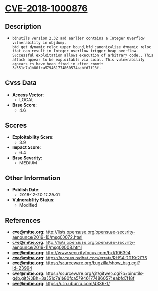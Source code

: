 
# [CVE-2018-1000876](https://cve.mitre.org/cgi-bin/cvename.cgi?name=CVE-2018-1000876)

## Description

- `binutils version 2.32 and earlier contains a Integer Overflow vulnerability in objdump, bfd_get_dynamic_reloc_upper_bound,bfd_canonicalize_dynamic_reloc that can result in Integer overflow trigger heap overflow. Successful exploitation allows execution of arbitrary code.. This attack appear to be exploitable via Local. This vulnerability appears to have been fixed in after commit 3a551c7a1b80fca579461774860574eabfd7f18f.`

## Cvss Data

- **Access Vector**:
  - LOCAL
- **Base Score**:
  - 4.6

## Scores

- **Exploitability Score**:
  - 3.9
- **Impact Score**:
  - 6.4
- **Base Severity**:
  - MEDIUM

## Other Information

- **Publish Date**:
  - 2018-12-20 17:29:01
- **Vulnerability Status**:
  - Modified

## References

- **cve@mitre.org**: http://lists.opensuse.org/opensuse-security-announce/2019-10/msg00072.html
- **cve@mitre.org**: http://lists.opensuse.org/opensuse-security-announce/2019-11/msg00008.html
- **cve@mitre.org**: http://www.securityfocus.com/bid/106304
- **cve@mitre.org**: https://access.redhat.com/errata/RHSA-2019:2075
- **cve@mitre.org**: https://sourceware.org/bugzilla/show_bug.cgi?id=23994
- **cve@mitre.org**: https://sourceware.org/git/gitweb.cgi?p=binutils-gdb.git%3Bh=3a551c7a1b80fca579461774860574eabfd7f18f
- **cve@mitre.org**: https://usn.ubuntu.com/4336-1/
